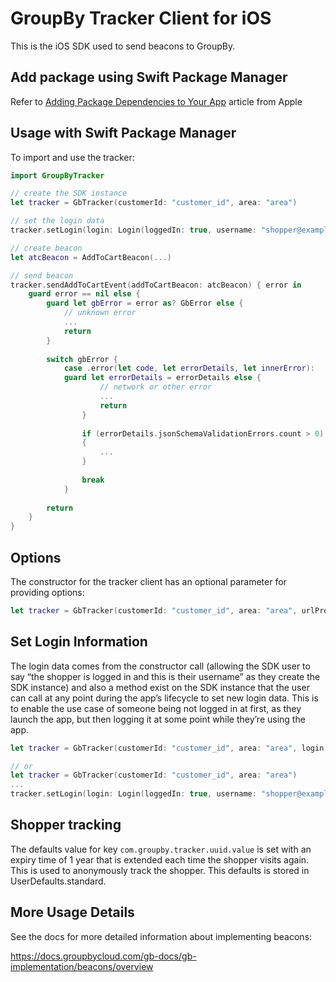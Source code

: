 # GroupBy Tracker Client for iOS

This is the iOS SDK used to send beacons to GroupBy.

## Add package using Swift Package Manager

Refer to <a href="https://developer.apple.com/documentation/swift_packages/adding_package_dependencies_to_your_app" target="_blank">Adding Package Dependencies to Your App</a> article from Apple

## Usage with Swift Package Manager

To import and use the tracker:

```swift
import GroupByTracker

// create the SDK instance
let tracker = GbTracker(customerId: "customer_id", area: "area")

// set the login data
tracker.setLogin(login: Login(loggedIn: true, username: "shopper@example.com"))

// create beacon
let atcBeacon = AddToCartBeacon(...)

// send beacon
tracker.sendAddToCartEvent(addToCartBeacon: atcBeacon) { error in
    guard error == nil else {
        guard let gbError = error as? GbError else {
            // unknown error
            ...
            return
        }
        
        switch gbError {
            case .error(let code, let errorDetails, let innerError):
            guard let errorDetails = errorDetails else {
                    // network or other error
                    ...
                    return
                }
                
                if (errorDetails.jsonSchemaValidationErrors.count > 0)
                {
                    ...
                }
                
                break
            }
        
        return
    }
}
```

## Options

The constructor for the tracker client has an optional parameter for providing options:

```swift
let tracker = GbTracker(customerId: "customer_id", area: "area", urlPrefixOverride: <some_url>) // Optional, overrides the URL the beacon is sent to. Useful for testing.
```

## Set Login Information

The login data comes from the constructor call (allowing the SDK user to say “the shopper is logged in and this is their username” as they create the SDK instance) and also a method exist on the SDK instance that the user can call at any point during the app’s lifecycle to set new login data. This is to enable the use case of someone being not logged in at first, as they launch the app, but then logging it at some point while they’re using the app.

```swift
let tracker = GbTracker(customerId: "customer_id", area: "area", login: Login(loggedIn: true, username: "shopper@example.com"))

// or
let tracker = GbTracker(customerId: "customer_id", area: "area")
...
tracker.setLogin(login: Login(loggedIn: true, username: "shopper@example.com"))
```

## Shopper tracking

The defaults value for key `com.groupby.tracker.uuid.value` is set with an expiry time of 1 year that is extended each time the shopper visits again. This is used to anonymously track the shopper. This defaults is stored in UserDefaults.standard.

## More Usage Details

See the docs for more detailed information about implementing beacons:

https://docs.groupbycloud.com/gb-docs/gb-implementation/beacons/overview
